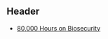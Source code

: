 <!-- TITLE: Biosecurity -->
<!-- SUBTITLE: Making sure we don't all die from diseases -->

## Header

* [80,000 Hours on Biosecurity](https://80000hours.org/problem-profiles/biosecurity/)